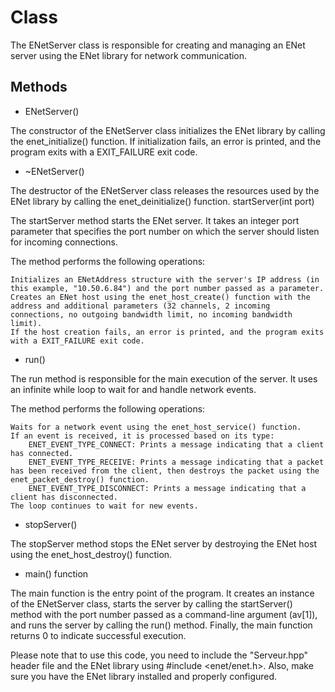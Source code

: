 # Class

The ENetServer class is responsible for creating and managing an ENet server using the ENet library for network communication.

## Methods
* ENetServer()

The constructor of the ENetServer class initializes the ENet library by calling the enet_initialize() function. If initialization fails, an error is printed, and the program exits with a EXIT_FAILURE exit code.
* ~ENetServer()

The destructor of the ENetServer class releases the resources used by the ENet library by calling the enet_deinitialize() function.
startServer(int port)

The startServer method starts the ENet server. It takes an integer port parameter that specifies the port number on which the server should listen for incoming connections.

The method performs the following operations:

    Initializes an ENetAddress structure with the server's IP address (in this example, "10.50.6.84") and the port number passed as a parameter.
    Creates an ENet host using the enet_host_create() function with the address and additional parameters (32 channels, 2 incoming connections, no outgoing bandwidth limit, no incoming bandwidth limit).
    If the host creation fails, an error is printed, and the program exits with a EXIT_FAILURE exit code.

* run()

The run method is responsible for the main execution of the server. It uses an infinite while loop to wait for and handle network events.

The method performs the following operations:

    Waits for a network event using the enet_host_service() function.
    If an event is received, it is processed based on its type:
        ENET_EVENT_TYPE_CONNECT: Prints a message indicating that a client has connected.
        ENET_EVENT_TYPE_RECEIVE: Prints a message indicating that a packet has been received from the client, then destroys the packet using the enet_packet_destroy() function.
        ENET_EVENT_TYPE_DISCONNECT: Prints a message indicating that a client has disconnected.
    The loop continues to wait for new events.

* stopServer()

The stopServer method stops the ENet server by destroying the ENet host using the enet_host_destroy() function.

* main() function

The main function is the entry point of the program. It creates an instance of the ENetServer class, starts the server by calling the startServer() method with the port number passed as a command-line argument (av[1]), and runs the server by calling the run() method. Finally, the main function returns 0 to indicate successful execution.

Please note that to use this code, you need to include the "Serveur.hpp" header file and the ENet library using #include <enet/enet.h>. Also, make sure you have the ENet library installed and properly configured.